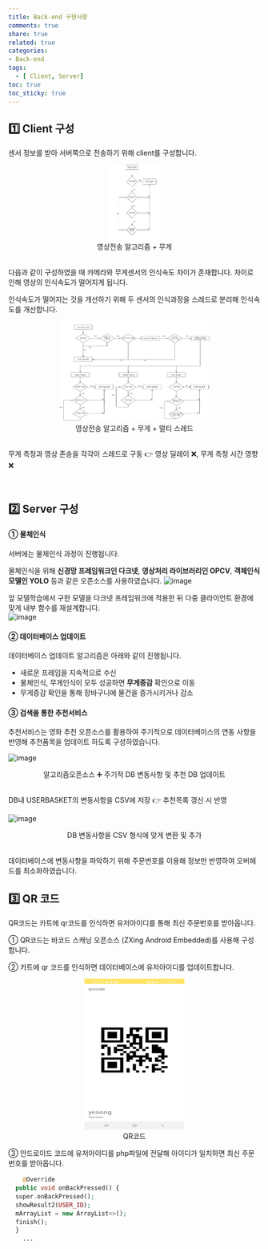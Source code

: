 ```yaml
---
title: Back-end 구현사항
comments: true
share: true
related: true
categories:
- Back-end
tags:
  - [ Client, Server]
toc: true
toc_sticky: true
---
```


## 1️⃣ Client 구성
센서 정보를 받아 서버쪽으로 전송하기 위해 client를 구성합니다.<br>

<center><img src="/assets/images/client1.jpg" width="100" height="150"></center>
<center>영상전송 알고리즘 + 무게</center><br>

다음과 같이 구성하였을 때 카메라와 무게센서의 인식속도 차이가 존재합니다. 차이로 인해 영상의 인식속도가 떨어지게 됩니다.

인식속도가 떨어지는 것을 개선하기 위해 두 센서의 인식과정을 스레드로 분리해 인식속도를 개선합니다.

<center><img src="/assets/images/client2.jpg" width="300" height="200"></center>
<center>영상전송 알고리즘 + 무게 + 멀티 스레드</center><br>

무게 측정과 영상 존송을 각각이 스레드로 구동 👉 영상 딜레이 ❌, 무게 측정 시간 영향 ❌

<br>

## 2️⃣ Server 구성
#### ① 물체인식
서버에는 물체인식 과정이 진행됩니다.

물체인식을 위해 __신경망 프레임워크인 다크넷__, __영상처리 라이브러리인 OPCV__, __객체인식모델인 YOLO__ 등과 같은 오픈소스를 사용하였습니다.
![image](https://user-images.githubusercontent.com/89686109/145024192-dea7d289-6b61-4391-ba84-51833a208b96.png)<br>

앞 모델학습에서 구한 모델을 다크넷 프레임워크에 적용한 뒤 다중 클라이언트 환경에 맞게 내부 함수를 재설계합니다.<br>
![image](https://user-images.githubusercontent.com/89686109/145024908-701d5aaf-759f-4ff9-bc82-fb402ba1dcbb.png)<br>

#### ② 데이터베이스 업데이트
데이터베이스 업데이트 알고리즘은 아래와 같이 진행됩니다.
- 새로운 프레임을 지속적으로 수신
- 물체인식, 무게인식이 모두 성공하면 __무게증감__ 확인으로 이동
- 무게증감 확인을 통해 장바구니에 물건을 증가시키거나 감소

#### ③ 검색을 통한 추천서비스
추천서비스는 영화 추천 오픈소스를 활용하여 주기적으로 데이터베이스의 연동 사항을 반영해 추천품목을 업데이트 하도록 구성하였습니다.

![image](https://user-images.githubusercontent.com/89686109/145026259-cf789965-07c7-4234-9eae-c299de59a1a6.png)
<center>알고리즘오픈소스 ➕ 주기적 DB 변동사항 및 추천 DB 업데이트</center><br>

DB내 USERBASKET의 변동사항을 CSV에 저장  👉 추천목록 갱신 시 반영<br>

![image](https://user-images.githubusercontent.com/89686109/145027164-5a01b0e1-e628-48d4-ada4-84921d47cf65.png)
<center>DB 변동사항을 CSV 형식에 맞게 변환 및 추가</center><br>

데이터베이스에 변동사항을 파악하기 위해 주문번호를 이용해 정보만 반영하여 오버헤드를 최소화하였습니다.




## 3️⃣ QR 코드
QR코드는 카트에 qr코드를 인식하면 유저아이디를 통해 최신 주문번호를 받아옵니다.

① QR코드는 바코드 스캐닝 오픈소스 (ZXing Android Embedded)를 사용해 구성합니다.

② 카트에 qr 코드를 인식하면 데이터베이스에 유저아이디를 업데이트합니다.

<center><img src="/assets/images/android3.jpg" width="200" height="300"></center>
<center>QR코드</center>

③ 안드로이드 코드에 유저아이디를 php파일에 전달해 아이디가 일치하면 최신 주문번호를 받아옵니다.
```php
	@Override
  public void onBackPressed() {
  super.onBackPressed();
  showResult2(USER_ID);
  mArrayList = new ArrayList<>(); 
  finish();
  }
    ...

````

<br>
